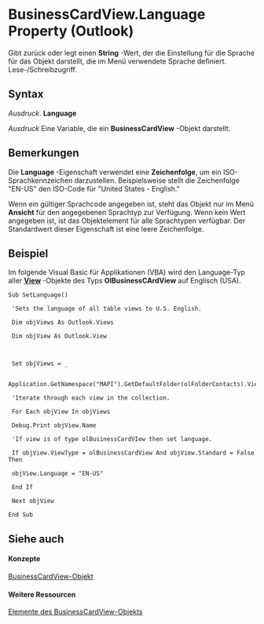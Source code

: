
# BusinessCardView.Language Property (Outlook)

Gibt zurück oder legt einen  **String** -Wert, der die Einstellung für die Sprache für das Objekt darstellt, die im Menü verwendete Sprache definiert. Lese-/Schreibzugriff.


## Syntax

 _Ausdruck_. **Language**

 _Ausdruck_ Eine Variable, die ein **BusinessCardView** -Objekt darstellt.


## Bemerkungen

Die  **Language** -Eigenschaft verwendet eine **Zeichenfolge**, um ein ISO-Sprachkennzeichen darzustellen. Beispielsweise stellt die Zeichenfolge "EN-US" den ISO-Code für "United States - English."

Wenn ein gültiger Sprachcode angegeben ist, steht das Objekt nur im Menü  **Ansicht** für den angegebenen Sprachtyp zur Verfügung. Wenn kein Wert angegeben ist, ist das Objektelement für alle Sprachtypen verfügbar. Der Standardwert dieser Eigenschaft ist eine leere Zeichenfolge.


## Beispiel

Im folgende Visual Basic für Applikationen (VBA) wird den Language-Typ aller  **[View](41c8d149-9912-1685-4c8b-3c849cc6f1ed.md)** -Objekte des Typs **OlBusinessCArdView** auf Englisch (USA).


```
Sub SetLanguage() 
 
 'Sets the language of all table views to U.S. English. 
 
 Dim objViews As Outlook.Views 
 
 Dim objView As Outlook.View 
 
 
 
 Set objViews = _ 
 
 Application.GetNamespace("MAPI").GetDefaultFolder(olFolderContacts).Views 
 
 'Iterate through each view in the collection. 
 
 For Each objView In objViews 
 
 Debug.Print objView.Name 
 
 'If view is of type olBusinessCardVIew then set language. 
 
 If objView.ViewType = olBusinessCardView And objView.Standard = False Then 
 
 objView.Language = "EN-US" 
 
 End If 
 
 Next objView 
 
End Sub
```


## Siehe auch


#### Konzepte


[BusinessCardView-Objekt](83706cf8-080c-fbf0-9381-5801a2dd4dfd.md)
#### Weitere Ressourcen


[Elemente des BusinessCardView-Objekts](http://msdn.microsoft.com/library/7ae88b49-5a9f-1a7b-79c2-3320bb0b50ae%28Office.15%29.aspx)